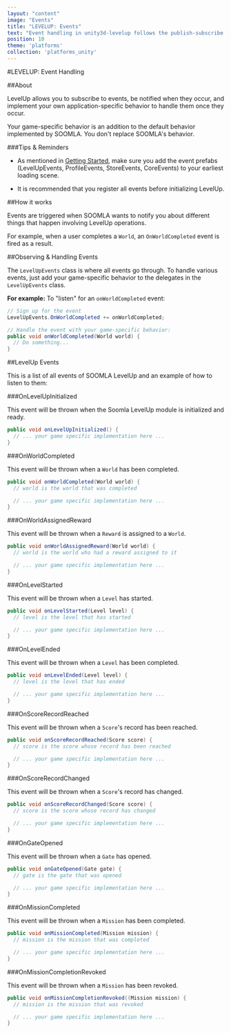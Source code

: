 ```yaml
---
layout: "content"
image: "Events"
title: "LEVELUP: Events"
text: "Event handling in unity3d-levelup follows the publish-subscribe pattern. Throughout the SOOMLA SDK, events are fired and need to be handled with your game-specific behavior."
position: 10
theme: 'platforms'
collection: 'platforms_unity'
---
```

#LEVELUP: Event Handling

##About

LevelUp allows you to subscribe to events, be notified when they occur, and implement your own application-specific behavior to handle them once they occur.

<div class="info-box">Your game-specific behavior is an addition to the default behavior implemented by SOOMLA. You don't replace SOOMLA's behavior.</div>

###Tips & Reminders

- As mentioned in [Getting Started](/docs/platforms/unity/Levelup_GettingStarted), make sure you add the event prefabs (LevelUpEvents, ProfileEvents, StoreEvents, CoreEvents) to your earliest loading scene.

- It is recommended that you register all events before initializing LevelUp.

##How it works

Events are triggered when SOOMLA wants to notify you about different things that happen involving LevelUp operations.

For example, when a user completes a `World`, an `OnWorldCompleted` event is fired as a result.

##Observing & Handling Events

The `LevelUpEvents` class is where all events go through. To handle various events, just add your game-specific behavior to the delegates in the `LevelUpEvents` class.

**For example:** To "listen" for an `onWorldCompleted` event:

``` cs
// Sign up for the event
LevelUpEvents.OnWorldCompleted += onWorldCompleted;

// Handle the event with your game-specific behavior:
public void onWorldCompleted(World world) {
  // Do something...
}
```

##LevelUp Events

This is a list of all events of SOOMLA LevelUp and an example of how to listen to them:

###OnLevelUpInitialized

This event will be thrown when the Soomla LevelUp module is initialized and ready.

``` cs
public void onLevelUpInitialized() {
  // ... your game specific implementation here ...
}
```  

###OnWorldCompleted

This event will be thrown when a `World` has been completed.

``` cs
public void onWorldCompleted(World world) {
  // world is the world that was completed

  // ... your game specific implementation here ...
}
```

###OnWorldAssignedReward

This event will be thrown when a `Reward` is assigned to a `World`.

``` cs
public void onWorldAssignedReward(World world) {
  // world is the world who had a reward assigned to it

  // ... your game specific implementation here ...
}
```  

###OnLevelStarted

This event will be thrown when a `Level` has started.

``` cs
public void onLevelStarted(Level level) {
  // level is the level that has started

  // ... your game specific implementation here ...
}
```

###OnLevelEnded

This event will be thrown when a `Level` has been completed.

``` cs
public void onLevelEnded(Level level) {
  // level is the level that has ended

  // ... your game specific implementation here ...
}
```

###OnScoreRecordReached

This event will be thrown when a `Score`'s record has been reached.

``` cs
public void onScoreRecordReached(Score score) {
  // score is the score whose record has been reached

  // ... your game specific implementation here ...
}
```

###OnScoreRecordChanged

This event will be thrown when a `Score`'s record has changed.

``` cs
public void onScoreRecordChanged(Score score) {
  // score is the score whose record has changed

  // ... your game specific implementation here ...
}
```

###OnGateOpened

This event will be thrown when a `Gate` has opened.

``` cs
public void onGateOpened(Gate gate) {
  // gate is the gate that was opened

  // ... your game specific implementation here ...
}
```

###OnMissionCompleted

This event will be thrown when a `Mission` has been completed.

``` cs
public void onMissionCompleted(Mission mission) {
  // mission is the mission that was completed

  // ... your game specific implementation here ...
}
```

###OnMissionCompletionRevoked

This event will be thrown when a `Mission` has been revoked.

``` cs
public void onMissionCompletionRevoked((Mission mission) {
  // mission is the mission that was revoked

  // ... your game specific implementation here ...
}
```
